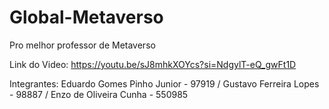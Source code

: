 # Global-Metaverso

Pro melhor professor de Metaverso

Link do Video:
https://youtu.be/sJ8mhkXOYcs?si=NdgylT-eQ_gwFt1D

Integrantes:
Eduardo Gomes Pinho Junior - 97919
/ Gustavo Ferreira Lopes - 98887
/ Enzo de Oliveira Cunha - 550985

